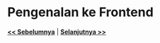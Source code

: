 # Pengenalan ke Frontend

**[<< Sebelumnya](m15-deploy-backend.md)** | **[Selanjutnya >>](m16-intro-frontend.md)**